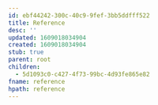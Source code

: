 ```yaml
---
id: ebf44242-300c-40c9-9fef-3bb5ddfff522
title: Reference
desc: ''
updated: 1609018034904
created: 1609018034904
stub: true
parent: root
children:
  - 5d1093c0-c427-4f73-99bc-4d93fe865e82
fname: reference
hpath: reference
---
```



